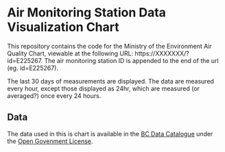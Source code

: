 # Air Monitoring Station Data Visualization Chart
This repository contains the code for the Ministry of the Environment Air Quality Chart, viewable at the following URL:
https://XXXXXXX/?id=E225267. The air monitoring station ID is appended to the end of the url (eg. id=E225267). 

The last 30 days of measurements are displayed. The data are measured every hour, except those displayed as 24hr, which are measured (or averaged?) once every 24 hours. 

## Data

The data used in this is chart is available in the [BC Data Catalogue](https://catalogue.data.gov.bc.ca/dataset/01867404-ba2a-470e-94b7-0604607cfa30) under the [Open Govenment License](https://www2.gov.bc.ca/gov/content/data/open-data/open-government-license-bc).


